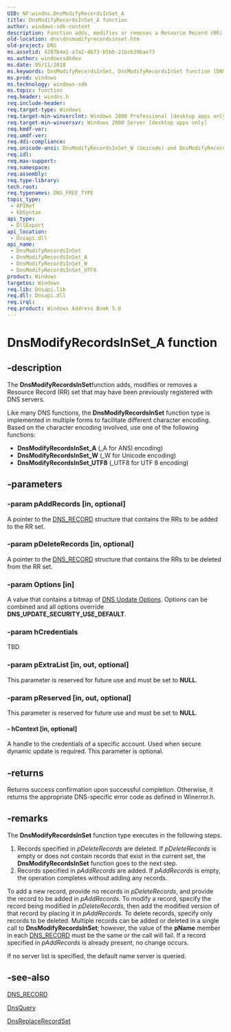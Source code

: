 ```yaml
---
UID: NF:windns.DnsModifyRecordsInSet_A
title: DnsModifyRecordsInSet_A function
author: windows-sdk-content
description: Function adds, modifies or removes a Resource Record (RR) set that may have been previously registered with DNS servers.
old-location: dns\dnsmodifyrecordsinset.htm
old-project: DNS
ms.assetid: 4287b4e1-a7a2-4b73-b5bb-21bc639bae73
ms.author: windowssdkdev
ms.date: 05/11/2018
ms.keywords: DnsModifyRecordsInSet, DnsModifyRecordsInSet function [DNS], DnsModifyRecordsInSet_A, DnsModifyRecordsInSet_UTF8, DnsModifyRecordsInSet_W, _dns_dnsmodifyrecordsinset, dns.dnsmodifyrecordsinset, windns/DnsModifyRecordsInSet, windns/DnsModifyRecordsInSet_A, windns/DnsModifyRecordsInSet_UTF8, windns/DnsModifyRecordsInSet_W
ms.prod: windows
ms.technology: windows-sdk
ms.topic: function
req.header: windns.h
req.include-header: 
req.target-type: Windows
req.target-min-winverclnt: Windows 2000 Professional [desktop apps only]
req.target-min-winversvr: Windows 2000 Server [desktop apps only]
req.kmdf-ver: 
req.umdf-ver: 
req.ddi-compliance: 
req.unicode-ansi: DnsModifyRecordsInSet_W (Unicode) and DnsModifyRecordsInSet_A (ANSI)
req.idl: 
req.max-support: 
req.namespace: 
req.assembly: 
req.type-library: 
tech.root: 
req.typenames: DNS_FREE_TYPE
topic_type:
 - APIRef
 - kbSyntax
api_type:
 - DllExport
api_location:
 - Dnsapi.dll
api_name:
 - DnsModifyRecordsInSet
 - DnsModifyRecordsInSet_A
 - DnsModifyRecordsInSet_W
 - DnsModifyRecordsInSet_UTF8
product: Windows
targetos: Windows
req.lib: Dnsapi.lib
req.dll: Dnsapi.dll
req.irql: 
req.product: Windows Address Book 5.0
---
```


# DnsModifyRecordsInSet_A function


## -description


The 
<b>DnsModifyRecordsInSet</b>function adds, modifies or removes a Resource Record (RR) set that may have been previously registered with DNS servers.

Like many DNS functions, the 
<b>DnsModifyRecordsInSet</b> function type is implemented in multiple forms to facilitate different character encoding. Based on the character encoding involved, use one of the following functions:
<ul>
<li><b>DnsModifyRecordsInSet_A</b> (_A for ANSI encoding)</li>
<li><b>DnsModifyRecordsInSet_W</b> (_W for Unicode encoding)</li>
<li><b>DnsModifyRecordsInSet_UTF8</b> (_UTF8 for UTF 8 encoding)</li>
</ul>

## -parameters




### -param pAddRecords [in, optional]

A pointer to the 
<a href="https://msdn.microsoft.com/ab7b96a5-346f-4e01-bb2a-885f44764590">DNS_RECORD</a> structure that contains the RRs to be added to the RR set.


### -param pDeleteRecords [in, optional]

A pointer to the 
<a href="https://msdn.microsoft.com/ab7b96a5-346f-4e01-bb2a-885f44764590">DNS_RECORD</a> structure that contains the RRs to be deleted from the RR set.


### -param Options [in]

A value that contains a bitmap of <a href="https://msdn.microsoft.com/95bc9193-7962-498a-9abd-c4718ac35f0f">DNS Update  Options</a>. Options can be combined and all options override <b>DNS_UPDATE_SECURITY_USE_DEFAULT</b>.


### -param hCredentials

TBD


### -param pExtraList [in, out, optional]

This parameter is reserved for future use and must be set to <b>NULL</b>.


### -param pReserved [in, out, optional]

This parameter is reserved for future use and must be set to <b>NULL</b>.


#### - hContext [in, optional]

A handle to the credentials of a specific account. Used when secure dynamic update is required. This parameter is optional.


## -returns



Returns success confirmation upon successful completion. Otherwise, it returns the appropriate DNS-specific error code as defined in Winerror.h.




## -remarks



The 
<b>DnsModifyRecordsInSet</b> function type executes in the following steps.

<ol>
<li>Records specified in <i>pDeleteRecords</i> are deleted. If <i>pDeleteRecords</i> is empty or does not contain records that exist in the current set, the <b>DnsModifyRecordsInSet</b> function goes to the next step.</li>
<li>Records specified in <i>pAddRecords</i> are added. If <i>pAddRecords</i> is empty, the operation completes without adding any records.</li>
</ol>
To add a new record, provide no records in <i>pDeleteRecords</i>, and provide the record to be added in <i>pAddRecords</i>.  To modify a record, specify the record being modified in <i>pDeleteRecords</i>, then add the modified version of that record by placing it in <i>pAddRecords</i>. To delete records, specify only records to be deleted.  Multiple records can be added or deleted in a single call to <b>DnsModifyRecordsInSet</b>; however, the value of the <b>pName</b> member in each <a href="https://msdn.microsoft.com/ab7b96a5-346f-4e01-bb2a-885f44764590">DNS_RECORD</a> must be the same or the call will fail. If a record specified in <i>pAddRecords</i> is already present, no change occurs.

If no server list is specified, the default name server is queried.




## -see-also




<a href="https://msdn.microsoft.com/ab7b96a5-346f-4e01-bb2a-885f44764590">DNS_RECORD</a>



<a href="https://msdn.microsoft.com/3d810b76-cea1-4904-9b5a-c2566b332c2c">DnsQuery</a>



<a href="https://msdn.microsoft.com/7b99f440-72fa-4cf4-9267-98f436e99a50">DnsReplaceRecordSet</a>
 

 

